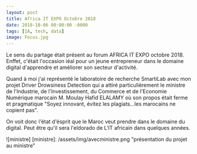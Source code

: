 ```yaml
---
layout: post
title: Africa IT EXPO Octobre 2018
date: 2018-10-06 00:00:00 -0000
tags: [IA, tech, data]
image: Focus.jpg
---
```

<style>
.responsive-wrap iframe{ max-width: 100%;}
</style>
Le sens du partage était présent au forum AFRICA IT EXPO octobre 2018. Enffet, c'était l'occasion iéal pour un jeune entrepreneur dans le domaine 
digital d'apprendre et améliorer son secteur d'activité.

Quand à moi j'ai représenté le laboratoire de recherche SmartiLab avec mon projet Driver Drowsiness Detection qui a attiré particulièrement 
le ministre de l'Industrie, de l'Investissement, du Commerce et de l'Economie Numérique marocain M. Moulay Hafid ELALAMY où son propos était ferme et pragmatique "Soyez innovant, évitez les plagiats...les marocains ne copient pas".

On voit donc l'état d'ésprit que le Maroc veut prendre dans le domaine du digital. Peut être qu'il sera l'eldorado de L'IT africain dans quelques années. 


![ministre]
[ministre]: /assets/img/avecministre.png "présentation du projet au ministre"
